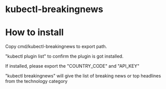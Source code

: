 # kubectl-breakingnews

# How to install 

Copy cmd/kubectl-breakingnews to export path. 

"kubectl plugin list" to confirm the plugin is got installed. 

If installed, please export the "COUNTRY_CODE" and "API_KEY" 

"kubectl breakingnews" will give the list of breaking news or top headlines from the technology category
